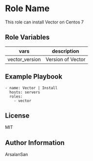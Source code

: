Role Name
=========

This role can install Vector on Centos 7

Role Variables
--------------

|vars|description|
|--------|-------------|
|vector_version|Version of Vector|

Example Playbook
----------------

```
- name: Vector | Install
  hosts: servers
  roles:
    - vector
```

License
-------

MIT

Author Information
------------------

ArsalanSan
